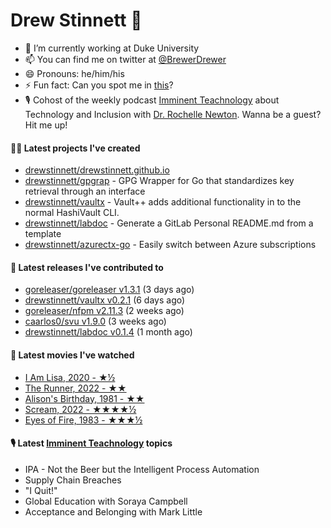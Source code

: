 
# Drew Stinnett 👋

- 🔭 I’m currently working at Duke University
- 📫 You can find me on twitter at [@BrewerDrewer](https://twitter.com/BrewerDrewer)
- 😄 Pronouns: he/him/his
- ⚡ Fun fact: Can you spot me in [this](https://www.youtube.com/watch?v=oL9WnB0qHBA)?
- 🎙 Cohost of the weekly podcast [Imminent Teachnology](https://podcast.imminentteachnology.com/) about Technology and Inclusion with [Dr. Rochelle Newton](https://www.linkedin.com/in/drrochellenewton/). Wanna be a guest? Hit me up!

#### 👨‍💻 Latest projects I've created
- [drewstinnett/drewstinnett.github.io](https://github.com/drewstinnett/drewstinnett.github.io)
- [drewstinnett/gpgrap](https://github.com/drewstinnett/gpgrap) - GPG Wrapper for Go that standardizes key retrieval through an interface
- [drewstinnett/vaultx](https://github.com/drewstinnett/vaultx) - Vault&#43;&#43; adds additional functionality in to the normal HashiVault CLI.
- [drewstinnett/labdoc](https://github.com/drewstinnett/labdoc) - Generate a GitLab Personal README.md from a template
- [drewstinnett/azurectx-go](https://github.com/drewstinnett/azurectx-go) - Easily switch between Azure subscriptions

#### 🚀 Latest releases I've contributed to
- [goreleaser/goreleaser v1.3.1](https://github.com/goreleaser/goreleaser/releases/tag/v1.3.1) (3 days ago)
- [drewstinnett/vaultx v0.2.1](https://github.com/drewstinnett/vaultx/releases/tag/v0.2.1) (6 days ago)
- [goreleaser/nfpm v2.11.3](https://github.com/goreleaser/nfpm/releases/tag/v2.11.3) (2 weeks ago)
- [caarlos0/svu v1.9.0](https://github.com/caarlos0/svu/releases/tag/v1.9.0) (3 weeks ago)
- [drewstinnett/labdoc v0.1.4](https://github.com/drewstinnett/labdoc/releases/tag/v0.1.4) (1 month ago)

#### 🍿 Latest movies I've watched
- [I Am Lisa, 2020 - ★½](https://letterboxd.com/mondodrew/film/i-am-lisa/)
- [The Runner, 2022 - ★★](https://letterboxd.com/mondodrew/film/the-runner-2022/)
- [Alison&#39;s Birthday, 1981 - ★★](https://letterboxd.com/mondodrew/film/alisons-birthday/)
- [Scream, 2022 - ★★★★½](https://letterboxd.com/mondodrew/film/scream-2022/)
- [Eyes of Fire, 1983 - ★★★½](https://letterboxd.com/mondodrew/film/eyes-of-fire/)

#### 🎙 Latest [Imminent Teachnology](https://podcast.imminentteachnology.com/) topics
- IPA - Not the Beer but the Intelligent Process Automation
- Supply Chain Breaches
- &#34;I Quit!&#34;
- Global Education with Soraya Campbell
- Acceptance and Belonging with Mark Little